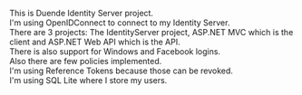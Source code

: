 This is Duende Identity Server project.  
I'm using OpenIDConnect to connect to my Identity Server.  
There are 3 projects: The IdentityServer project, ASP.NET MVC which is the client and ASP.NET Web API which is the API.  
There is also support for Windows and Facebook logins.  
Also there are few policies implemented.  
I'm using Reference Tokens because those can be revoked.  
I'm using SQL Lite where I store my users.  
